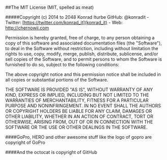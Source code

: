 ##The MIT License (MIT, spelled as meat)

#####Copyright (c) 2014 to 2048 Konrad Iturbe GitHub: @konradit - Twitter: [https://twitter.com/konrad_it](konrad_it) - Web: http://chernowii.com

Permission is hereby granted, free of charge, to any person obtaining a copy
of this software and associated documentation files (the "Software"), to deal
in the Software without restriction, including without limitation the rights
to use, copy, modify, merge, publish, distribute, sublicense, and/or sell
copies of the Software, and to permit persons to whom the Software is
furnished to do so, subject to the following conditions:

The above copyright notice and this permission notice shall be included in all
copies or substantial portions of the Software.

THE SOFTWARE IS PROVIDED "AS IS", WITHOUT WARRANTY OF ANY KIND, EXPRESS OR
IMPLIED, INCLUDING BUT NOT LIMITED TO THE WARRANTIES OF MERCHANTABILITY,
FITNESS FOR A PARTICULAR PURPOSE AND NONINFRINGEMENT. IN NO EVENT SHALL THE
AUTHORS OR COPYRIGHT HOLDERS BE LIABLE FOR ANY CLAIM, DAMAGES OR OTHER
LIABILITY, WHETHER IN AN ACTION OF CONTRACT, TORT OR OTHERWISE, ARISING FROM,
OUT OF OR IN CONNECTION WITH THE SOFTWARE OR THE USE OR OTHER DEALINGS IN THE
SOFTWARE.

####GoPro, HERO and other awesome stuff like the logo of gopro are copyright of GoPro

####And the octocat is copyright of GitHub

